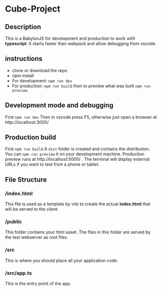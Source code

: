 # Cube-Project

## Description

This is a BabylonJS for development and production to work with **typescript**. 
It starts faster than webpack and allow debugging from vscode.

## instructions

- clone or download the repo
- npm install
- For development: `npm run dev`
- For production: `npm run build` then to preview what was built `npm run preview`

## Development mode and debugging
First `npm run dev`
Then in vscode press F5, otherwise just open a browser at http://localhost:3000/

## Production build
First `npm run build`
A `dist` folder is created and contains the distribution. 
You can `npm run preview` it on your development machine.
Production preview runs at http://localhost:5000/ . The terminal will display external URLs if you want to test from a phone or tablet.

## File Structure

### /index.html
This file is used as a template by vite to create the actual **index.html** that will be served to the client.

### /public
This folder contains your html asset. The files in this folder are served by the test webserver as root files.

### /src 
This is where you should place all your application code.

### /src/app.ts
This is the entry point of the app. 
